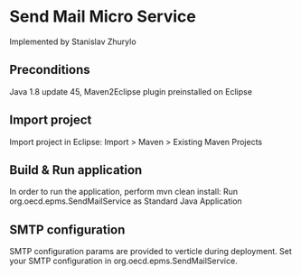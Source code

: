 # Send Mail Micro Service

Implemented by Stanislav Zhurylo

## Preconditions

Java 1.8 update 45,
Maven2Eclipse plugin preinstalled on Eclipse

## Import project

Import project in Eclipse: Import > Maven > Existing Maven Projects

## Build & Run application

In order to run the application, perform mvn clean install:
Run org.oecd.epms.SendMailService as Standard Java Application
  
## SMTP configuration

SMTP configuration params are provided to verticle during deployment.
Set your SMTP configuration in org.oecd.epms.SendMailService.

